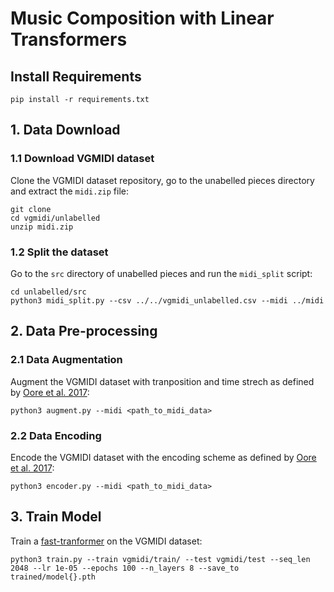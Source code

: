 # Music Composition with Linear Transformers

## Install Requirements

`pip install -r requirements.txt`

## 1. Data Download

### 1.1 Download VGMIDI dataset

Clone the VGMIDI dataset repository, go to the unabelled pieces directory and
extract the `midi.zip` file:

```
git clone
cd vgmidi/unlabelled
unzip midi.zip
```

### 1.2 Split the dataset

Go to the `src` directory of unabelled pieces and run the `midi_split` script:

```
cd unlabelled/src
python3 midi_split.py --csv ../../vgmidi_unlabelled.csv --midi ../midi
```

## 2. Data Pre-processing

### 2.1 Data Augmentation

Augment the VGMIDI dataset with tranposition and time strech as defined by [Oore et al. 2017]():

`python3 augment.py --midi <path_to_midi_data>`

### 2.2 Data Encoding

Encode the VGMIDI dataset with the encoding scheme as defined by [Oore et al. 2017]():

`python3 encoder.py --midi <path_to_midi_data>`

<!-- ## Train -->

## 3. Train Model

Train a [fast-tranformer]() on the VGMIDI dataset:

`python3 train.py --train vgmidi/train/ --test vgmidi/test --seq_len 2048 --lr 1e-05 --epochs 100 --n_layers 8 --save_to trained/model{}.pth`
